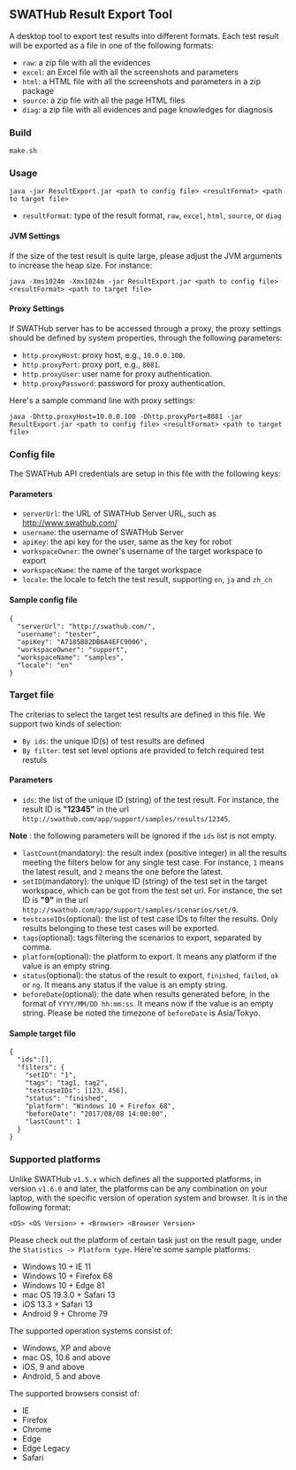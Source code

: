 ##  SWATHub Result Export Tool

A desktop tool to export test results into different formats. Each test result will be exported as a file in one of the following formats:
* `raw`: a zip file with all the evidences
* `excel`: an Excel file with all the screenshots and parameters
* `html`: a HTML file with all the screenshots and parameters in a zip package
* `source`: a zip file with all the page HTML files
* `diag`: a zip file with all evidences and page knowledges for diagnosis

### Build

`make.sh`

### Usage

`java -jar ResultExport.jar <path to config file> <resultFormat> <path to target file>`

* `resultFormat`: type of the result format, `raw`, `excel`, `html`, `source`, or `diag`

#### JVM Settings
If the size of the test result is quite large, please adjust the JVM arguments to increase the heap size. For instance:

`java -Xms1024m -Xmx1024m -jar ResultExport.jar <path to config file> <resultFormat> <path to target file>`

#### Proxy Settings
If SWATHub server has to be accessed through a proxy, the proxy settings should be defined by system properties, through the following parameters:
* `http.proxyHost`: proxy host, e.g., `10.0.0.100`.
* `http.proxyPort`: proxy port, e.g., `8081`.
* `http.proxyUser`: user name for proxy authentication.
* `http.proxyPassword`: password for proxy authentication.

Here's a sample command line with proxy settings:

`java -Dhttp.proxyHost=10.0.0.100 -Dhttp.proxyPort=8081 -jar ResultExport.jar <path to config file> <resultFormat> <path to target file>`

### Config file

The SWATHub API credentials are setup in this file with the following keys:

#### Parameters

* `serverUrl`: the URL of SWATHub Server URL, such as http://www.swathub.com/
* `username`: the username of SWATHub Server
* `apiKey`: the api key for the user, same as the key for robot
* `workspaceOwner`: the owner's username of the target workspace to export
* `workspaceName`: the name of the target workspace
* `locale`: the locale to fetch the test result, supporting `en`, `ja` and `zh_cn`

#### Sample config file

```
{
  "serverUrl": "http://swathub.com/",
  "username": "tester",
  "apiKey": "A7185B82DB6A4EFC9006",
  "workspaceOwner": "support",
  "workspaceName": "samples",
  "locale": "en"
}
```

### Target file

The criterias to select the target test results are defined in this file. We support two kinds of selection:
* `By ids`: the unique ID(s) of test results are defined 
* `By filter`: test set level options are provided to fetch required test restuls

#### Parameters

* `ids`: the list of the unique ID (string) of the test result. For instance, the result ID is **"12345"** in the url `http://swathub.com/app/support/samples/results/12345`.

**Note** : the following parameters will be ignored if the `ids` list is not empty.

* `lastCount`(mandatory): the result index (positive integer) in all the results meeting the filters below for any single test case. For instance, `1` means the latest result, and `2` means the one before the latest.
* `setID`(mandatory): the unique ID (string) of the test set in the target workspace, which can be got from the test set url. For instance, the set ID is **"9"** in the url `http://swathub.com/app/support/samples/scenarios/set/9`. 
* `testcaseIDs`(optional): the list of test case IDs to filter the results. Only results belonging to these test cases will be exported.
* `tags`(optional): tags filtering the scenarios to export, separated by comma. 
* `platform`(optional): the platform to export. It means any platform if the value is an empty string. 
* `status`(optional): the status of the result to export, `finished`, `failed`, `ok` or `ng`. It means any status if the value is an empty string.
* `beforeDate`(optional): the date when results generated before, in the format of `YYYY/MM/DD hh:mm:ss`. It means now if the value is an empty string. Please be noted the timezone of `beforeDate` is Asia/Tokyo.

#### Sample target file

```
{
  "ids":[],
  "filters": {
    "setID": "1",
    "tags": "tag1, tag2",
    "testcaseIDs": [123, 456],
    "status": "finished",
    "platform": "Windows 10 + Firefox 68",
    "beforeDate": "2017/08/08 14:00:00",
    "lastCount": 1
  }
}
```

### Supported platforms

Unlike SWATHub `v1.5.x` which defines all the supported platforms, in version `v1.6.0` and later, the platforms can be any combination on your laptop, with the specific version of operation system and browser. It is in the following format: 

```
<OS> <OS Version> + <Browser> <Browser Version>
```

Please check out the platform of certain task just on the result page, under the `Statistics -> Platform type`. Here're some sample platforms:
* Windows 10 + IE 11
* Windows 10 + Firefox 68
* Windows 10 + Edge 81
* mac OS 19.3.0 + Safari 13
* iOS 13.3 + Safari 13
* Android 9 + Chrome 79

The supported operation systems consist of:
* Windows, XP and above
* mac OS, 10.6 and above
* iOS, 9 and above
* Android, 5 and above

The supported browsers consist of:
* IE
* Firefox
* Chrome
* Edge
* Edge Legacy
* Safari